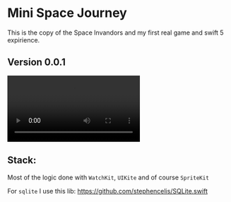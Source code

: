 # Mini Space Journey

This is the copy of the Space Invandors and my first real game and swift 5 expirience.

## Version 0.0.1 

![Record-0.0.1](Static/0.0.1/record-0.0.1.mov)

## Stack:

Most of the logic done with `WatchKit`, `UIKite` and of course `SpriteKit`

For `sqlite` I use this lib: https://github.com/stephencelis/SQLite.swift
